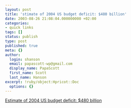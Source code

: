 ```yaml
---
layout: post
title: 'stimate of 2004 US budget deficit: $480 billion'
date: 2003-08-26 21:08:04.000000000 +02:00
categories:
- quick links
tags: []
status: publish
type: post
published: true
meta: {}
author:
  login: shanson
  email: papascott-wp@gmail.com
  display_name: PapaScott
  first_name: Scott
  last_name: Hanson
excerpt: !ruby/object:Hpricot::Doc
  options: {}
---
```

<p><a title="The entire 2002 German federal budget is only $380 billion (excl. Social Security)" href="http://www.dangerousmeta.com/dustbin/000150.html">Estimate of 2004 US budget deficit: $480 billion</a></p>
